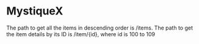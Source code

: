 # MystiqueX

The path  to get all the items in descending order is /items. 
The path to get the item details by its ID is /item/{id}, 
where id is 100 to 109
